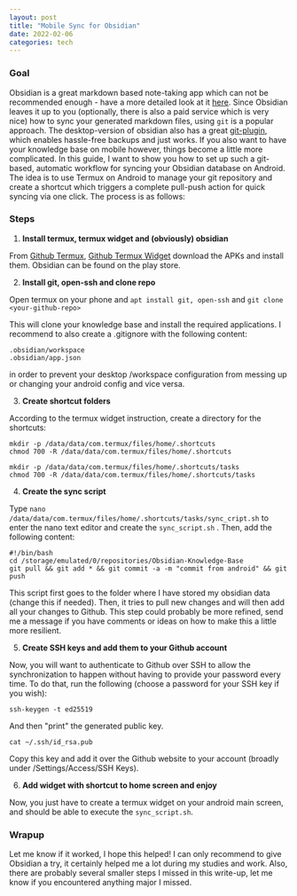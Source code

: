 ```yaml
---
layout: post
title: "Mobile Sync for Obsidian"
date: 2022-02-06
categories: tech
---
```


### Goal

Obsidian is a great markdown based note-taking app which can not be recommended enough - have a more detailed look at it [here](https://obsidian.md/).
Since Obsidian leaves it up to you (optionally, there is also a paid service which is very nice) how to sync your generated markdown files, using `git` is a popular approach.
The desktop-version of obsidian also has a great [git-plugin](https://github.com/denolehov/obsidian-git), which enables hassle-free backups and just works.
If you also want to have your knowledge base on mobile however, things become a little more complicated.
In this guide, I want to show you how to set up such a git-based, automatic workflow for syncing your Obsidian database on Android.
The idea is to use Termux on Android to manage your git repository and create a shortcut which triggers a complete pull-push action for quick syncing via one click.
The process is as follows:

### Steps

1. **Install termux, termux widget and (obviously) obsidian**

From [Github Termux](https://github.com/termux/termux-app), [Github Termux Widget](https://github.com/termux/termux-widget) download the APKs and install them. Obsidian can be found on the play store.

2. **Install git, open-ssh and clone repo**

Open termux on your phone and
`apt install git, open-ssh`
and
`git clone <your-github-repo>`

This will clone your knowledge base and install the required applications.
I recommend to also create a .gitignore with the following content:
```
.obsidian/workspace
.obsidian/app.json
```
in order to prevent your desktop /workspace configuration from messing up or changing your android config and vice versa.

3. **Create shortcut folders**

According to the termux widget instruction, create a directory for the shortcuts:
```
mkdir -p /data/data/com.termux/files/home/.shortcuts
chmod 700 -R /data/data/com.termux/files/home/.shortcuts

mkdir -p /data/data/com.termux/files/home/.shortcuts/tasks
chmod 700 -R /data/data/com.termux/files/home/.shortcuts/tasks
```
4. **Create the sync script**

Type  `nano /data/data/com.termux/files/home/.shortcuts/tasks/sync_cript.sh`  to enter the nano text editor and create the `sync_script.sh` . 
Then, add the following content:
```
#!/bin/bash  
cd /storage/emulated/0/repositories/Obsidian-Knowledge-Base  
git pull && git add * && git commit -a -m "commit from android" && git push
```
This script first goes to the folder where I have stored my obsidian data (change this if needed).
Then, it tries to pull new changes and will then add all your changes to Github. This step could probably be more refined, send me a message if you have comments or ideas on how to make this a little more resilient.

5. **Create SSH keys and add them to your Github account**

Now, you will want to authenticate to Github over SSH to allow the synchronization to happen without having to provide your password every time.
To do that, run the following (choose a password for your SSH key if you wish):
```
ssh-keygen -t ed25519
```
And then "print" the generated public key.
```
cat ~/.ssh/id_rsa.pub
```
Copy this key and add it over the Github website to your account (broadly under /Settings/Access/SSH Keys).

6. **Add widget with shortcut to home screen and enjoy**

Now, you just have to create a termux widget on your android main screen, and should be able to execute the `sync_script.sh`.

### Wrapup
Let me know if it worked, I hope this helped! I can only recommend to give Obsidian a try, it certainly helped me a lot during my studies and work.
Also, there are probably several smaller steps I missed in this write-up, let me know if you encountered anything major I missed.
